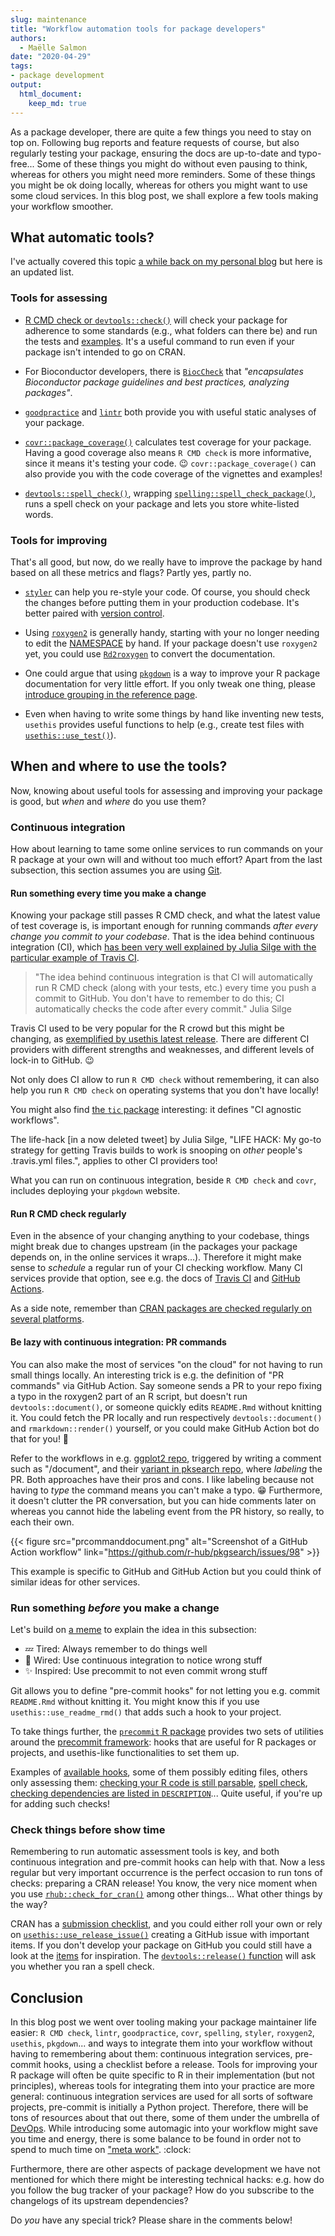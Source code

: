 ```yaml
---
slug: maintenance
title: "Workflow automation tools for package developers"
authors:
  - Maëlle Salmon
date: "2020-04-29"
tags:
- package development
output: 
  html_document:
    keep_md: true
---
```


As a package developer, there are quite a few things you need to stay on top on.
Following bug reports and feature requests of course, but also regularly testing your package, ensuring the docs are up-to-date and typo-free... Some of these things you might do without even pausing to think, whereas for others you might need more reminders.
Some of these things you might be ok doing locally, whereas for others you might want to use some cloud services.
In this blog post, we shall explore a few tools making your workflow smoother.

## What automatic tools?

I've actually covered this topic [a while back on my personal blog](https://masalmon.eu/2017/06/17/automatictools/) but here is an updated list.

### Tools for assessing

-   [R CMD check or `devtools::check()`](http://r-pkgs.org/check.html) will check your package for adherence to some standards (e.g., what folders can there be) and run the tests and [examples](/2020/01/27/examples/).
    It's a useful command to run even if your package isn't intended to go on CRAN.

-   For Bioconductor developers, there is [`BiocCheck`](https://bioconductor.org/packages/release/bioc/html/BiocCheck.html) that *"encapsulates Bioconductor package guidelines and best practices, analyzing packages"*.

-   [`goodpractice`](http://mangothecat.github.io/goodpractice/) and [`lintr`](https://www.tidyverse.org/blog/2017/12/workflow-vs-script/) both provide you with useful static analyses of your package.

-   [`covr::package_coverage()`](http://covr.r-lib.org/reference/package_coverage.html) calculates test coverage for your package.
    Having a good coverage also means `R CMD check` is more informative, since it means it's testing your code.
    :wink: `covr::package_coverage()` can also provide you with the code coverage of the vignettes and examples!

-   [`devtools::spell_check()`](http://devtools.r-lib.org/reference/spell_check.html), wrapping [`spelling::spell_check_package()`](https://docs.ropensci.org/spelling/reference/spell_check_package.html), runs a spell check on your package and lets you store white-listed words.

### Tools for improving

That's all good, but now, do we really have to improve the package by hand based on all these metrics and flags?
Partly yes, partly no.

-   [`styler`](https://styler.r-lib.org/) can help you re-style your code.
    Of course, you should check the changes before putting them in your production codebase.
    It's better paired with [version control](https://happygitwithr.com/).

-   Using [`roxygen2`](https://roxygen2.r-lib.org/articles/rd.html) is generally handy, starting with your no longer needing to edit the [NAMESPACE](https://r-pkgs.org/namespace.html) by hand.
    If your package doesn't use `roxygen2` yet, you could use [`Rd2roxygen`](https://yihui.org/rd2roxygen/) to convert the documentation.

-   One could argue that using [`pkgdown`](https://pkgdown.r-lib.org/) is a way to improve your R package documentation for very little effort.
    If you only tweak one thing, please [introduce grouping in the reference page](https://pkgdown.r-lib.org/articles/pkgdown.html#reference-1).

-   Even when having to write some things by hand like inventing new tests, `usethis` provides useful functions to help (e.g., create test files with [`usethis::use_test()`](https://usethis.r-lib.org/reference/index.html#section-package-development)).

## When and where to use the tools?

Now, knowing about useful tools for assessing and improving your package is good, but *when* and *where* do you use them?

### Continuous integration

How about learning to tame some online services to run commands on your R package at your own will and without too much effort?
Apart from the last subsection, this section assumes you are using [Git](/2019/04/25/r-devel-linux-x86-64-debian-clang/).

#### Run something every time you make a change

Knowing your package still passes R CMD check, and what the latest value of test coverage is, is important enough for running commands *after every change you commit to your codebase*.
That is the idea behind continuous integration (CI), which [has been very well explained by Julia Silge with the particular example of Travis CI](https://juliasilge.com/blog/beginners-guide-to-travis/).

> "The idea behind continuous integration is that CI will automatically run R CMD check (along with your tests, etc.) every time you push a commit to GitHub. You don't have to remember to do this; CI automatically checks the code after every commit." Julia Silge

Travis CI used to be very popular for the R crowd but this might be changing, as [exemplified by usethis latest release](https://www.tidyverse.org/blog/2020/04/usethis-1-6-0/#github-actions).
There are different CI providers with different strengths and weaknesses, and different levels of lock-in to GitHub.
:wink:

Not only does CI allow to run `R CMD check` without remembering, it can also help you run `R CMD check` on operating systems that you don't have locally!

You might also find [the `tic` package](https://docs.ropensci.org/tic/) interesting: it defines "CI agnostic workflows".

The life-hack \[in a now deleted tweet\] by Julia Silge, "LIFE HACK: My go-to strategy for getting Travis builds to work is snooping on *other* people's .travis.yml files.", applies to other CI providers too!

What you can run on continuous integration, beside `R CMD check` and `covr`, includes deploying your `pkgdown` website.

#### Run R CMD check regularly

Even in the absence of your changing anything to your codebase, things might break due to changes upstream (in the packages your package depends on, in the online services it wraps...).
Therefore it might make sense to *schedule* a regular run of your CI checking workflow.
Many CI services provide that option, see e.g. the docs of [Travis CI](https://docs.travis-ci.com/user/cron-jobs/) and [GitHub Actions](https://help.github.com/en/actions/reference/workflow-syntax-for-github-actions#onschedule).

As a side note, remember than [CRAN packages are checked regularly on several platforms](/2019/04/25/r-devel-linux-x86-64-debian-clang/).

#### Be lazy with continuous integration: PR commands

You can also make the most of services "on the cloud" for not having to run small things locally.
An interesting trick is e.g. the definition of "PR commands" via GitHub Action.
Say someone sends a PR to your repo fixing a typo in the roxygen2 part of an R script, but doesn't run `devtools::document()`, or someone quickly edits `README.Rmd` without knitting it.
You could fetch the PR locally and run respectively `devtools::document()` and `rmarkdown::render()` yourself, or you could make GitHub Action bot do that for you!
:dancer:

Refer to the workflows in e.g. [ggplot2 repo](https://github.com/tidyverse/ggplot2/blob/master/.github/workflows/pr-commands.yaml), triggered by writing a comment such as "/document", and their [variant in pksearch repo](https://github.com/r-hub/pkgsearch/blob/master/.github/workflows/pr-label-commands.yml), where *labeling* the PR.
Both approaches have their pros and cons.
I like labeling because not having to *type* the command means you can't make a typo.
:grin: Furthermore, it doesn't clutter the PR conversation, but you can hide comments later on whereas you cannot hide the labeling event from the PR history, so really, to each their own.

{{< figure src="prcommanddocument.png" alt="Screenshot of a GitHub Action workflow" link="https://github.com/r-hub/pkgsearch/issues/98" >}}

This example is specific to GitHub and GitHub Action but you could think of similar ideas for other services.

### Run something *before* you make a change

Let's build on [a meme](https://knowyourmeme.com/memes/tired-wired) to explain the idea in this subsection:

-   :zzz: Tired: Always remember to do things well
-   :electric_plug: Wired: Use continuous integration to notice wrong stuff
-   :sparkles: Inspired: Use precommit to not even commit wrong stuff

Git allows you to define "pre-commit hooks" for not letting you e.g. commit `README.Rmd` without knitting it.
You might know this if you use `usethis::use_readme_rmd()` that adds such a hook to your project.

To take things further, the [`precommit` R package](https://lorenzwalthert.github.io/precommit/) provides two sets of utilities around the [precommit framework](https://pre-commit.com/): hooks that are useful for R packages or projects, and usethis-like functionalities to set them up.

Examples of [available hooks](https://lorenzwalthert.github.io/precommit/articles/available-hooks.html), some of them possibly editing files, others only assessing them: [checking your R code is still parsable](https://lorenzwalthert.github.io/precommit/articles/available-hooks.html#parsable-r), [spell check](https://lorenzwalthert.github.io/precommit/articles/available-hooks.html#spell-check-1), [checking dependencies are listed in `DESCRIPTION`](https://lorenzwalthert.github.io/precommit/articles/available-hooks.html#deps-in-desc)... Quite useful, if you're up for adding such checks!

### Check things before show time

Remembering to run automatic assessment tools is key, and both continuous integration and pre-commit hooks can help with that.
Now a less regular but very important occurrence is the perfect occasion to run tons of checks: preparing a CRAN release!
You know, the very nice moment when you use [`rhub::check_for_cran()`](https://r-hub.github.io/rhub/reference/check_for_cran.html) among other things... What other things by the way?

CRAN has a [submission checklist](https://cran.r-project.org/web/packages/submission_checklist.html), and you could either roll your own or rely on [`usethis::use_release_issue()`](https://usethis.r-lib.org/reference/use_release_issue.html) creating a GitHub issue with important items.
If you don't develop your package on GitHub you could still have a look at the [items](https://github.com/r-lib/usethis/blob/master/R/release.R#L56) for inspiration.
The [`devtools::release()` function](https://github.com/r-lib/devtools/blob/b166195be72927a003e6937de5c3239881095a9f/R/release.R#L39) will ask you whether you ran a spell check.

## Conclusion

In this blog post we went over tooling making your package maintainer life easier: `R CMD check`, `lintr`, `goodpractice`, `covr`, `spelling`, `styler`, `roxygen2`, `usethis`, `pkgdown`... and ways to integrate them into your workflow without having to remembering about them: continuous integration services, pre-commit hooks, using a checklist before a release.
Tools for improving your R package will often be quite specific to R in their implementation (but not principles), whereas tools for integrating them into your practice are more general: continuous integration services are used for all sorts of software projects, pre-commit is initially a Python project.
Therefore, there will be tons of resources about that out there, some of them under the umbrella of [DevOps](https://en.wikipedia.org/wiki/DevOps).
While introducing some automagic into your workflow might save you time and energy, there is some balance to be found in order not to spend to much time on ["meta work"](https://youtu.be/dIjKJjzRX_E?t=633).
:clock:

Furthermore, there are other aspects of package development we have not mentioned for which there might be interesting technical hacks: e.g. how do you follow the bug tracker of your package?
How do you subscribe to the changelogs of its upstream dependencies?

Do *you* have any special trick?
Please share in the comments below!
